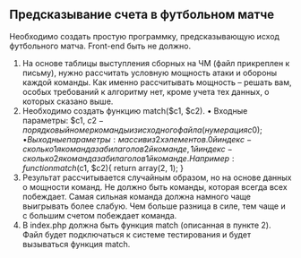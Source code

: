 ## Предсказывание счета в футбольном матче

Необходимо создать простую программку, предсказывающую исход футбольного матча. Front-end быть не должно.
1) На основе таблицы выступления сборных на ЧМ (файл прикреплен к письму), нужно рассчитать условную мощность атаки и обороны каждой команды. Как именно рассчитывать мощность – решать вам, особых требований к алгоритму нет, кроме учета тех данных, о которых сказано выше.
2) Необходимо создать функцию match($c1, $c2).
• Входные параметры: $c1, $c2 - порядковый номер команды из
исходного файла (нумерация с 0);
• Выходные параметры: массив из 2х элементов. 0й индекс - сколько
1я команда забила голов 2й команде, 1й индекс - сколько 2я команда забила голов 1й команде. Например:
function match($c1, $c2){ return array(2, 1);
}
3) Результат рассчитывается случайным образом, но на основе данных о мощности команд. Не должно быть команды, которая всегда всех побеждает. Самая сильная команда должна намного чаще выигрывать более слабую. Чем больше разница в силе, тем чаще и с большим счетом побеждает команда.
4) В index.php должна быть функция match (описанная в пункте 2). Файл будет подключаться к системе тестирования и будет вызываться функция match.
